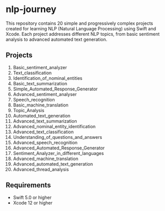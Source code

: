 # nlp-journey

This repository contains 20 simple and progressively complex projects created for learning NLP (Natural Language Processing) using Swift and Xcode. Each project addresses different NLP topics, from basic sentiment analysis to advanced automated text generation.

## Projects

1. Basic_sentiment_analyzer
2. Text_classification
3. Identification_of_nominal_entities
4. Basic_text_summarization
5. Simple_Automated_Response_Generator
6. Advanced_sentiment_analyser
7. Speech_recognition
8. Basic_machine_translation
9. Topic_Analysis
10. Automated_text_generation
11. Advanced_text_summarization
12. Advanced_nominal_entity_identification
13. Advanced_text_classification
14. Understanding_of_questions_and_answers
15. Advanced_speech_recognition
16. Advanced_Automated_Response_Generator
17. Sentiment_Analyzer_in_different_languages
18. Advanced_machine_translation
19. Advanced_automated_text_generation
20. Advanced_thread_analysis

## Requirements
- Swift 5.0 or higher
- Xcode 12 or higher
